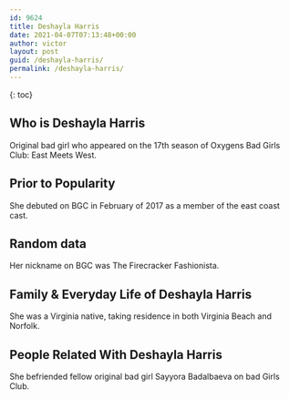 ```yaml
---
id: 9624
title: Deshayla Harris
date: 2021-04-07T07:13:48+00:00
author: victor
layout: post
guid: /deshayla-harris/
permalink: /deshayla-harris/
---
```



{: toc}


## Who is Deshayla Harris



Original bad girl who appeared on the 17th season of Oxygens Bad Girls Club: East Meets West.

                
                
                
## Prior to Popularity



She debuted on BGC in February of 2017 as a member of the east coast cast.

                
                
                
## Random data



Her nickname on BGC was The Firecracker Fashionista.

                
                
                
## Family & Everyday Life of Deshayla Harris



She was a Virginia native, taking residence in both Virginia Beach and Norfolk.

                
                
                
## People Related With Deshayla Harris



She befriended fellow original bad girl Sayyora Badalbaeva on bad Girls Club.

                
              
            
          
          
          